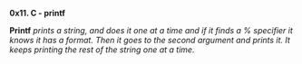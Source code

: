 **0x11. C - printf**

**Printf** 
*prints a string, and does it one at a time and if it finds a % specifier it knows it has a format.*
*Then it goes to the second argument and prints it.*
*It keeps printing the rest of the string one at a time.*


